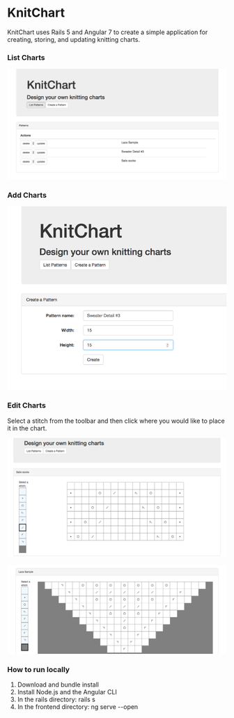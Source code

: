 # KnitChart

KnitChart uses Rails 5 and Angular 7 to create a simple application for creating, storing, and updating knitting charts.

### List Charts

![List charts](/readme_imgs/list_charts.png)

### Add Charts

![Add charts](/readme_imgs/add_chart.png)

### Edit Charts
Select a stitch from the toolbar and then click where you would like to place it in the chart. 

![Edit chart 1](/readme_imgs/edit_chart_1.png)

![Edit chart 2](/readme_imgs/edit_chart_2.png)

### How to run locally
1. Download and bundle install
2. Install Node.js and the Angular CLI
3. In the rails directory: rails s
4. In the frontend directory: ng serve --open
